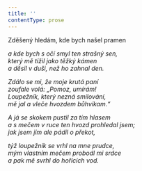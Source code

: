 ```yaml
---
title: ''
contentType: prose
---
```


Zděšený hledám, kde bych našel pramen

_a kde bych s očí smyl ten strašný sen,  
který mě tížil jako těžký kámen  
a děsil v duši, než ho zahnal den._

_Zdálo se mi, že moje krutá paní  
zoufale volá: „Pomoz, umírám!  
Loupežník, který nezná smilování,  
mě jal a vleče hvozdem bůhvíkam.“_

_A já se skokem pustil za tím hlasem  
a s mečem v ruce ten hvozd prohledal jsem;  
jak jsem jím ale pádil o překot,_

_týž loupežník se vrhl na mne prudce,  
mým vlastním mečem probodl mi srdce  
a pak mě svrhl do hořících vod._
